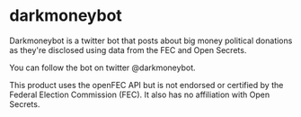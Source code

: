 # darkmoneybot

Darkmoneybot is a twitter bot that posts about big money political donations as they're disclosed using data from the FEC and Open Secrets.

You can follow the bot on twitter @darkmoneybot.

This product uses the openFEC API but is not endorsed or certified by the Federal Election Commission (FEC). It also has no affiliation with Open Secrets.
